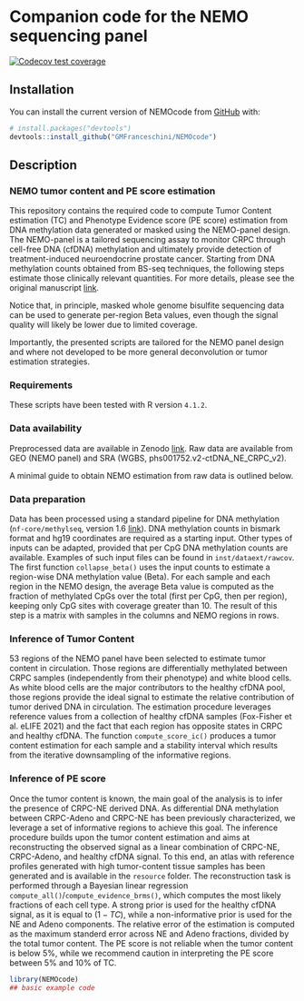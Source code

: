 
<!-- README.md is generated from README.Rmd. Please edit that file -->

# Companion code for the NEMO sequencing panel

<!-- badges: start -->

[![Codecov test
coverage](https://codecov.io/gh/GMFranceschini/NEMOcode/branch/master/graph/badge.svg)](https://app.codecov.io/gh/GMFranceschini/NEMOcode)
<!-- badges: end -->

## Installation

You can install the current version of NEMOcode from
[GitHub](https://github.com/) with:

``` r
# install.packages("devtools")
devtools::install_github("GMFranceschini/NEMOcode")
```

## Description

### NEMO tumor content and PE score estimation

This repository contains the required code to compute Tumor Content
estimation (TC) and Phenotype Evidence score (PE score) estimation from
DNA methylation data generated or masked using the NEMO-panel design.
The NEMO-panel is a tailored sequencing assay to monitor CRPC through
cell-free DNA (cfDNA) methylation and ultimately provide detection of
treatment-induced neuroendocrine prostate cancer. Starting from DNA
methylation counts obtained from BS-seq techniques, the following steps
estimate those clinically relevant quantities. For more details, please
see the original manuscript [link](link).

Notice that, in principle, masked whole genome bisulfite sequencing data
can be used to generate per-region Beta values, even though the signal
quality will likely be lower due to limited coverage.

Importantly, the presented scripts are tailored for the NEMO panel
design and where not developed to be more general deconvolution or tumor
estimation strategies.

### Requirements

These scripts have been tested with R version `4.1.2`.

### Data availability

Preprocessed data are available in Zenodo [link](link). Raw data are
available from GEO (NEMO panel) and SRA (WGBS,
phs001752.v2-ctDNA_NE_CRPC_v2).

A minimal guide to obtain NEMO estimation from raw data is outlined
below.

### Data preparation

Data has been processed using a standard pipeline for DNA methylation
(`nf-core/methylseq`, version 1.6 [link](link)). DNA methylation counts
in bismark format and hg19 coordinates are required as a starting input.
Other types of inputs can be adapted, provided that per CpG DNA
methylation counts are available. Examples of such input files can be
found in `inst/dataext/rawcov`. The first function `collapse_beta()`
uses the input counts to estimate a region-wise DNA methylation value
(Beta). For each sample and each region in the NEMO design, the average
Beta value is computed as the fraction of methylated CpGs over the total
(first per CpG, then per region), keeping only CpG sites with coverage
greater than 10. The result of this step is a matrix with samples in the
columns and NEMO regions in rows.

### Inference of Tumor Content

53 regions of the NEMO panel have been selected to estimate tumor
content in circulation. Those regions are differentially methylated
between CRPC samples (independently from their phenotype) and white
blood cells. As white blood cells are the major contributors to the
healthy cfDNA pool, those regions provide the ideal signal to estimate
the relative contribution of tumor derived DNA in circulation. The
estimation procedure leverages reference values from a collection of
healthy cfDNA samples (Fox-Fisher et al. eLIFE 2021) and the fact that
each region has opposite states in CRPC and healthy cfDNA. The function
`compute_score_ic()` produces a tumor content estimation for each sample
and a stability interval which results from the iterative downsampling
of the informative regions.

### Inference of PE score

Once the tumor content is known, the main goal of the analysis is to
infer the presence of CRPC-NE derived DNA. As differential DNA
methylation between CRPC-Adeno and CRPC-NE has been previously
characterized, we leverage a set of informative regions to achieve this
goal. The inference procedure builds upon the tumor content estimation
and aims at reconstructing the observed signal as a linear combination
of CRPC-NE, CRPC-Adeno, and healthy cfDNA signal. To this end, an atlas
with reference profiles generated with high tumor-content tissue samples
has been generated and is available in the `resource` folder. The
reconstruction task is performed through a Bayesian linear regression
`compute_all()`/`compute_evidence_brms()`, which computes the most
likely fractions of each cell type. A strong prior is used for the
healthy cfDNA signal, as it is equal to $(1 - TC)$, while a
non-informative prior is used for the NE and Adeno components. The
relative error of the estimation is computed as the maximum standerd
error across NE and Adeno fractions, divided by the total tumor content.
The PE score is not reliable when the tumor content is below 5%, while
we recommend caution in interpreting the PE score between 5% and 10% of
TC.

``` r
library(NEMOcode)
## basic example code
```
